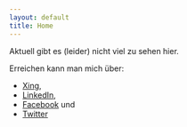 ```yaml
---
layout: default
title: Home
---
```


Aktuell gibt es (leider) nicht viel zu sehen hier. 

Erreichen kann man mich über:

* [Xing](https://www.xing.com/profile/Peter_Simon5), 
* [LinkedIn](http://de.linkedin.com/pub/peter-simon/2b/940/378/),
* [Facebook](https://www.facebook.com/peter.simon.507) und 
* [Twitter](https://twitter.com/no_tomato_)



